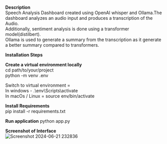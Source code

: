 **Description**  
Speech Analysis Dashboard created using OpenAI whisper and Ollama.The dashboard analyzes an audio input and produces a transcription of the Audio.   
Additionally, sentiment analysis is done using a transformer model(distilbert).  
Ollama is used to generate a summary from the transcription as it generate a better summary compared to transformers.  

**Installation Steps**

**Create a virtual environment locally**  
cd path/to/your/project  
python -m venv .env  

Switch to virtual environment =   
In windows - .\env\Scripts\activate  
In macOs / Linux = source env/bin/activate  

**Install Requirements**  
pip install -r requirements.txt  

**Run application** 
python app.py  

**Screenshot of Interface**  
![Screenshot 2024-06-21 232836](https://github.com/subinyounas/Speech-Analysis/assets/75063342/289f9c55-85e1-485e-86d3-6e8688797d78)
